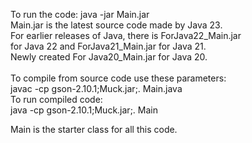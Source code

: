 To run the code: java -jar Main.jar <br>
Main.jar is the latest source code made by Java 23. <br>
For earlier releases of Java, there is ForJava22_Main.jar <br>
for Java 22 and ForJava21_Main.jar for Java 21.<br>
Newly created For Java20_Main.jar for Java 20.<br>
<br>
To compile from source code use these parameters: <br>
javac -cp gson-2.10.1;Muck.jar;. Main.java <br>
To run compiled code: <br>
java -cp gson-2.10.1;Muck.jar;. Main <br>

Main is the starter class for all this code. <br>
